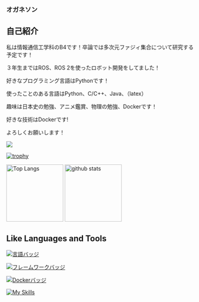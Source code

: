 ### オガネソン
## 自己紹介

私は情報通信工学科のB4です！卒論では多次元ファジィ集合について研究する予定です！

３年生まではROS、ROS 2を使ったロボット開発をしてました！

好きなプログラミング言語はPythonです！

使ったことのある言語はPython、C/C++、Java、（latex）

趣味は日本史の勉強、アニメ鑑賞、物理の勉強、Dockerです！

好きな技術はDockerです!

よろしくお願いします！

![](https://github-profile-summary-cards.vercel.app/api/cards/profile-details?username=ASAKA-219&theme=2077)

[![trophy](https://github-profile-trophy.vercel.app/?username=ASAKA-219&theme=onedark)](https://github-profile-trophy.vercel.app/?username=ryo-ma&theme=tokyonight)

<img alt="Top Langs" height="150px" src="https://github-readme-stats.vercel.app/api/top-langs/?username=ASAKA-219&layout=compact&count_private=true&show_icons=true&theme=tokyonight" />
<img alt="github stats" height="150px" src="https://github-readme-stats.vercel.app/api?username=ASAKA-219&count_private=true&show_icons=true&show_icons=true&theme=tokyonight" />

## Like Languages and Tools
[![言語バッジ](https://img.shields.io/badge/-Ruby-CC342D.svg?logo=ruby&style=flat-square&logoColor=white)](https://www.ruby-lang.org/)

[![フレームワークバッジ](https://img.shields.io/badge/-Ruby%20on%20Rails-CC0000.svg?logo=ruby-on-rails&style=flat-square&logoColor=white)](https://rubyonrails.org/)

[![Dockerバッジ](https://img.shields.io/badge/-Docker-2496ED.svg?logo=docker&style=flat-square&logoColor=white)](https://www.docker.com/)

[![My Skills](https://skillicons.dev/icons?i=cpp,python,java,docker,git&perline=3)](https://skillicons.dev)
